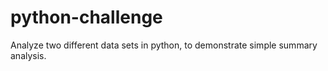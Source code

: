 # python-challenge
Analyze two different data sets in python, to demonstrate simple summary analysis. 
